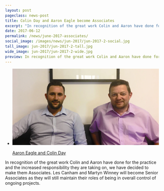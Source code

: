 ```yaml
---
layout: post
pageclass: news-post
title: Colin Day and Aaron Eagle become Associates
excerpt: "In recognition of the great work Colin and Aaron have done for the practice, we have decided to make them Associates"
date: 2017-06-12
permalink: /news/june-2017-associates/
social_image: /images/news/jun-2017/jun-2017-2-social.jpg
tall_image: jun-2017/jun-2017-2-tall.jpg
wide_image: jun-2017/jun-2017-2-wide.jpg
preview: In recognition of the great work Colin and Aaron have done for the practice and the increased responsibility they are taking on, we have decided to make them Associates.
---
```


<ul class="list">
	<li class="full">
		<a class="fancybox" rel="group" href="/images/news/jun-2017/aaron-and-colin.jpg" title="Aaron Eagle and Colin Day">
			<img src="/images/news/jun-2017/jun-2017-2-social.jpg" class="featured-image" alt="Aaron Eagle and Colin Day">
			<p>Aaron Eagle and Colin Day</p>
		</a>
	</li>
</ul>

<p>
	In recognition of the great work Colin and Aaron have done for the practice and the increased responsibility they are taking on, we have decided to make them Associates. Les Canham and Martyn Winney will become Senior Associates as they will still maintain their roles of being in overall control of ongoing projects.
</p>